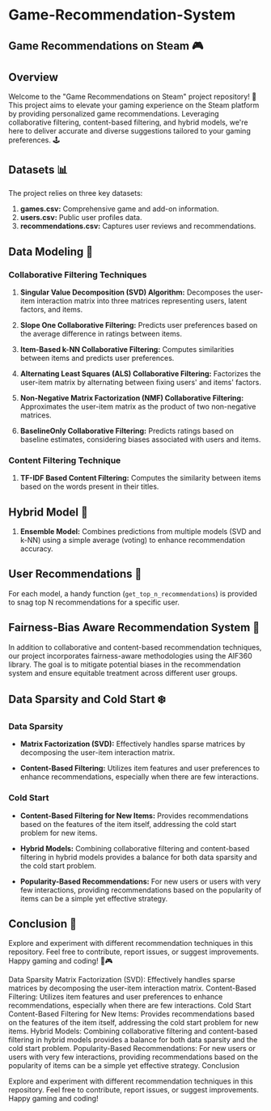 # Game-Recommendation-System

## Game Recommendations on Steam 🎮

## Overview

Welcome to the "Game Recommendations on Steam" project repository! 🚀 This project aims to elevate your gaming experience on the Steam platform by providing personalized game recommendations. Leveraging collaborative filtering, content-based filtering, and hybrid models, we're here to deliver accurate and diverse suggestions tailored to your gaming preferences. 🕹️

## Datasets 📊

The project relies on three key datasets:

1. **games.csv:** Comprehensive game and add-on information.
2. **users.csv:** Public user profiles data.
3. **recommendations.csv:** Captures user reviews and recommendations.

## Data Modeling 🤖

### Collaborative Filtering Techniques

1. **Singular Value Decomposition (SVD) Algorithm:** Decomposes the user-item interaction matrix into three matrices representing users, latent factors, and items.

2. **Slope One Collaborative Filtering:** Predicts user preferences based on the average difference in ratings between items.

3. **Item-Based k-NN Collaborative Filtering:** Computes similarities between items and predicts user preferences.

4. **Alternating Least Squares (ALS) Collaborative Filtering:** Factorizes the user-item matrix by alternating between fixing users' and items' factors.

5. **Non-Negative Matrix Factorization (NMF) Collaborative Filtering:** Approximates the user-item matrix as the product of two non-negative matrices.

6. **BaselineOnly Collaborative Filtering:** Predicts ratings based on baseline estimates, considering biases associated with users and items.

### Content Filtering Technique

1. **TF-IDF Based Content Filtering:** Computes the similarity between items based on the words present in their titles.

## Hybrid Model 🔄

1. **Ensemble Model:** Combines predictions from multiple models (SVD and k-NN) using a simple average (voting) to enhance recommendation accuracy.

## User Recommendations 🌟

For each model, a handy function (`get_top_n_recommendations`) is provided to snag top N recommendations for a specific user.

## Fairness-Bias Aware Recommendation System 🤝

In addition to collaborative and content-based recommendation techniques, our project incorporates fairness-aware methodologies using the AIF360 library. The goal is to mitigate potential biases in the recommendation system and ensure equitable treatment across different user groups.

## Data Sparsity and Cold Start ❄️

### Data Sparsity

- **Matrix Factorization (SVD):** Effectively handles sparse matrices by decomposing the user-item interaction matrix.

- **Content-Based Filtering:** Utilizes item features and user preferences to enhance recommendations, especially when there are few interactions.

### Cold Start

- **Content-Based Filtering for New Items:** Provides recommendations based on the features of the item itself, addressing the cold start problem for new items.

- **Hybrid Models:** Combining collaborative filtering and content-based filtering in hybrid models provides a balance for both data sparsity and the cold start problem.

- **Popularity-Based Recommendations:** For new users or users with very few interactions, providing recommendations based on the popularity of items can be a simple yet effective strategy.

## Conclusion 🎉

Explore and experiment with different recommendation techniques in this repository. Feel free to contribute, report issues, or suggest improvements. Happy gaming and coding! 🚀🎮

Data Sparsity
Matrix Factorization (SVD): Effectively handles sparse matrices by decomposing the user-item interaction matrix.
Content-Based Filtering: Utilizes item features and user preferences to enhance recommendations, especially when there are few interactions.
Cold Start
Content-Based Filtering for New Items: Provides recommendations based on the features of the item itself, addressing the cold start problem for new items.
Hybrid Models: Combining collaborative filtering and content-based filtering in hybrid models provides a balance for both data sparsity and the cold start problem.
Popularity-Based Recommendations: For new users or users with very few interactions, providing recommendations based on the popularity of items can be a simple yet effective strategy.
Conclusion

Explore and experiment with different recommendation techniques in this repository. Feel free to contribute, report issues, or suggest improvements. Happy gaming and coding!

